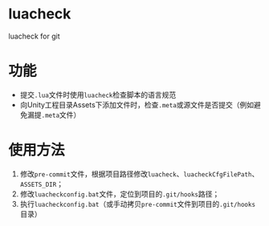 # luacheck
luacheck for git

# 功能
* 提交`.lua`文件时使用`luacheck`检查脚本的语言规范
* 向Unity工程目录Assets下添加文件时，检查`.meta`或源文件是否提交（例如避免漏提`.meta`文件）

# 使用方法
1. 修改`pre-commit`文件，根据项目路径修改`luacheck`、`luacheckCfgFilePath`、`ASSETS_DIR`；
2. 修改`luacheckconfig.bat`文件，定位到项目的`.git/hooks`路径；
3. 执行`luacheckconfig.bat`（或手动拷贝`pre-commit`文件到项目的`.git/hooks`目录）
